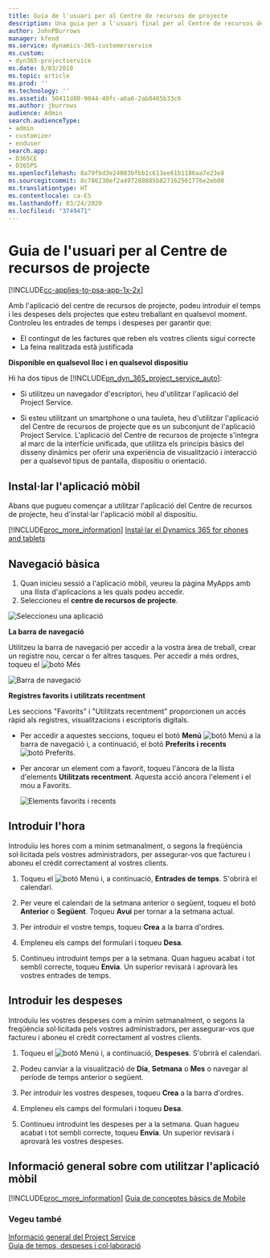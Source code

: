 ```yaml
---
title: Guia de l'usuari per al Centre de recursos de projecte
description: Una guia per a l'usuari final per al Centre de recursos de projecte del Project Service
author: JohnPBurrows
manager: kfend
ms.service: dynamics-365-customerservice
ms.custom:
- dyn365-projectservice
ms.date: 8/03/2018
ms.topic: article
ms.prod: ''
ms.technology: ''
ms.assetid: 50411d80-9044-49fc-a6a6-2ab8465b33c6
ms.author: jburrows
audience: Admin
search.audienceType:
- admin
- customizer
- enduser
search.app:
- D365CE
- D365PS
ms.openlocfilehash: 8a79fbd3e24083bfbb1c613ee61b1186aa7e23e8
ms.sourcegitcommit: 8c786230ef2a497280885b827162561776e2eb00
ms.translationtype: HT
ms.contentlocale: ca-ES
ms.lasthandoff: 03/24/2020
ms.locfileid: "3749471"
---
```

# <a name="user-guide-for-project-resource-hub"></a>Guia de l'usuari per al Centre de recursos de projecte

[!INCLUDE[cc-applies-to-psa-app-1x-2x](../includes/cc-applies-to-psa-app-1x-2x.md)]

Amb l'aplicació del centre de recursos de projecte, podeu introduir el temps i les despeses dels projectes que esteu treballant en qualsevol moment. Controleu les entrades de temps i despeses per garantir que:

- El contingut de les factures que reben els vostres clients sigui correcte
- La feina realitzada està justificada

**Disponible en qualsevol lloc i en qualsevol dispositiu**

Hi ha dos tipus de [!INCLUDE[pn_dyn_365_project_service_auto](../includes/pn-dyn-365-project-service-auto.md)]: 

- Si utilitzeu un navegador d'escriptori, heu d'utilitzar l'aplicació del Project Service. 

- Si esteu utilitzant un smartphone o una tauleta, heu d'utilitzar l'aplicació del Centre de recursos de projecte que es un subconjunt de l'aplicació Project Service. L'aplicació del Centre de recursos de projecte s'integra al marc de la interfície unificada, que utilitza els principis bàsics del disseny dinàmics per oferir una experiència de visualització i interacció per a qualsevol tipus de pantalla, dispositiu o orientació. 


## <a name="install-the-mobile-app"></a>Instal·lar l'aplicació mòbil
Abans que pugueu començar a utilitzar l'aplicació del Centre de recursos de projecte, heu d'instal·lar l'aplicació mòbil al dispositiu. 

[!INCLUDE[proc_more_information](../includes/proc-more-information.md)] [Instal·lar el Dynamics 365 for phones and tablets](../mobile-app/install-dynamics-365-for-phones-and-tablets.md)

## <a name="basic-navigation"></a>Navegació bàsica
1.  Quan inicieu sessió a l'aplicació mòbil, veureu la pàgina MyApps amb una llista d'aplicacions a les quals podeu accedir. 
2.  Seleccioneu el **centre de recursos de projecte**.

![Seleccioneu una aplicació](media/chooseApp_1.png "Seleccioneu una aplicació")

**La barra de navegació**

Utilitzeu la barra de navegació per accedir a la vostra àrea de treball, crear un registre nou, cercar o fer altres tasques. Per accedir a més ordres, toqueu el ![botó Més](media/MoreButton.png "Botó Més")

![Barra de navegació](media/NavBar_2.png "Barra de navegació")

**Registres favorits i utilitzats recentment**

Les seccions "Favorits" i "Utilitzats recentment" proporcionen un accés ràpid als registres, visualitzacions i escriptoris digitals. 

- Per accedir a aquestes seccions, toqueu el botó **Menú** ![botó Menú](media/MenuButton.png "Botó Menú") a la barra de navegació i, a continuació, el botó **Preferits i recents** ![botó Preferits](media/FavButton.png "Botó Favorits").

- Per ancorar un element com a favorit, toqueu l'àncora de la llista d'elements **Utilitzats recentment**. Aquesta acció ancora l'element i el mou a Favorits.

  ![Elements favorits i recents](media/Favs_3.png "Elements favorits i recents")
 
## <a name="enter-time"></a>Introduir l'hora
Introduïu les hores com a mínim setmanalment, o segons la freqüència sol·licitada pels vostres administradors, per assegurar-vos que factureu i aboneu el crèdit correctament al vostres clients.

1. Toqueu el ![botó Menú](media/MenuButton.png "Botó Menú") i, a continuació, **Entrades de temps**. S'obrirà el calendari.

2. Per veure el calendari de la setmana anterior o següent, toqueu el botó **Anterior** o **Següent**. Toqueu **Avui** per tornar a la setmana actual.

3. Per introduir el vostre temps, toqueu **Crea** a la barra d'ordres. 

4. Empleneu els camps del formulari i toqueu **Desa**.

5. Continueu introduint temps per a la setmana. Quan hagueu acabat i tot sembli correcte, toqueu **Envia**. Un superior revisarà i aprovarà les vostres entrades de temps.

## <a name="enter-expenses"></a>Introduir les despeses 
Introduïu les vostres despeses com a mínim setmanalment, o segons la freqüència sol·licitada pels vostres administradors, per assegurar-vos que factureu i aboneu el crèdit correctament al vostres clients.

1. Toqueu el ![botó Menú](media/MenuButton.png "Botó Menú") i, a continuació, **Despeses**. S'obrirà el calendari.

2. Podeu canviar a la visualització de **Dia**, **Setmana** o **Mes** o navegar al període de temps anterior o següent. 

3. Per introduir les vostres despeses, toqueu **Crea** a la barra d'ordres. 

4. Empleneu els camps del formulari i toqueu **Desa**.

5. Continueu introduint les despeses per a la setmana. Quan hagueu acabat i tot sembli correcte, toqueu **Envia**. Un superior revisarà i aprovarà les vostres despeses.

## <a name="general-information-on-how-to-use-the-mobile-app"></a>Informació general sobre com utilitzar l'aplicació mòbil 
[!INCLUDE[proc_more_information](../includes/proc-more-information.md)] [Guia de conceptes bàsics de Mobile](../mobile-app/dynamics-365-phones-tablets-users-guide.md)

### <a name="see-also"></a>Vegeu també  
 [Informació general del Project Service](../project-service/overview.md)   
 [Guia de temps, despeses i col·laboració](../project-service/time-expense-collaboration-guide.md)   
 
